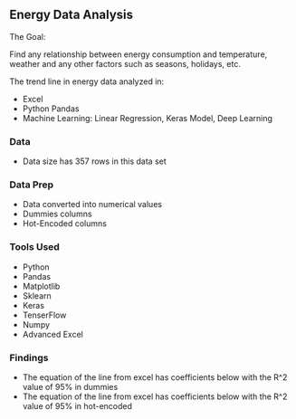 ## Energy Data Analysis 

The Goal:

Find any relationship between energy consumption and temperature, weather and any other factors such as seasons, holidays, etc. 

The trend line in energy data analyzed in: 

* Excel
* Python Pandas
* Machine Learning: Linear Regression, Keras Model, Deep Learning

### Data 
* Data size has 357 rows in this data set

### Data Prep
* Data converted into numerical values 
* Dummies columns
* Hot-Encoded columns

### Tools Used 
* Python
* Pandas
* Matplotlib
* Sklearn
* Keras
* TenserFlow
* Numpy 
* Advanced Excel

### Findings 

* The equation of the line from excel has coefficients below with the R^2 value of 95% in dummies 
* The equation of the line from excel has coefficients below with the R^2 value of 95% in hot-encoded 